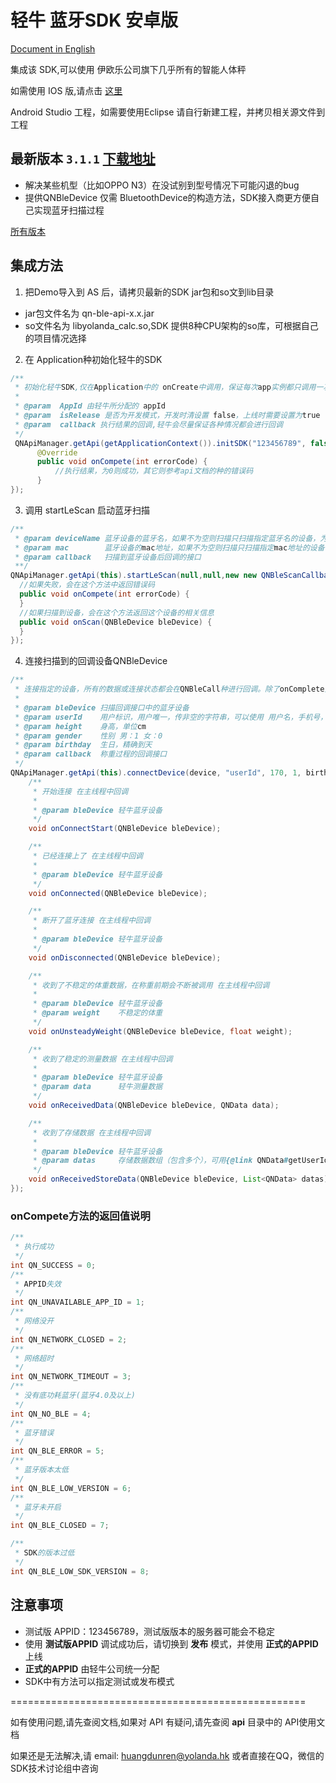 
# 轻牛 蓝牙SDK 安卓版

[Document in English](https://github.com/YolandaQingniu/qn-ble-sdk-android/blob/master/README_en.md)

集成该 SDK,可以使用 伊欧乐公司旗下几乎所有的智能人体秤

如需使用 IOS 版,请点击 [这里](https://github.com/YolandaQingniu/qn-ble-sdk-ios)

Android Studio 工程，如需要使用Eclipse 请自行新建工程，并拷贝相关源文件到工程

## 最新版本 `3.1.1` [下载地址](https://github.com/YolandaQingniu/qn-ble-sdk-android/releases/download/3.1.1/qn-ble-sdk-android-3.1.1.zip)

* 解决某些机型（比如OPPO N3）在没试别到型号情况下可能闪退的bug
* 提供QNBleDevice 仅需 BluetoothDevice的构造方法，SDK接入商更方便自己实现蓝牙扫描过程

[所有版本](https://github.com/YolandaQingniu/qn-ble-sdk-android/releases)

## 集成方法

1. 把Demo导入到 AS 后，请拷贝最新的SDK jar包和so文到lib目录
  * jar包文件名为 qn-ble-api-x.x.jar
  * so文件名为 libyolanda_calc.so,SDK 提供8种CPU架构的so库，可根据自己的项目情况选择

2. 在 Application种初始化轻牛的SDK
```java
/**
 * 初始化轻牛SDK,仅在Application中的 onCreate中调用，保证每次app实例都只调用一次。调用这个方法时，尽量要联网
 *
 * @param  AppId 由轻牛所分配的 appId
 * @param  isRelease 是否为开发模式，开发时清设置 false，上线时需要设置为true
 * @param  callback 执行结果的回调,轻牛会尽量保证各种情况都会进行回调
 */
 QNApiManager.getApi(getApplicationContext()).initSDK("123456789", false, new QNResultCallback() {
      @Override
      public void onCompete(int errorCode) {
          //执行结果，为0则成功，其它则参考api文档的种的错误码
      }
});
```

3. 调用 startLeScan 启动蓝牙扫描
```java
/**
 * @param deviceName 蓝牙设备的蓝牙名，如果不为空则扫描只扫描指定蓝牙名的设备，为空则不限定
 * @param mac        蓝牙设备的mac地址，如果不为空则扫描只扫描指定mac地址的设备，为空则不限定
 * @param callback   扫描到蓝牙设备后回调的接口
 **/
QNApiManager.getApi(this).startLeScan(null,null,new new QNBleScanCallback() {
  //如果失败，会在这个方法中返回错误码
  public void onCompete(int errorCode) {
  }
  //如果扫描到设备，会在这个方法返回这个设备的相关信息
  public void onScan(QNBleDevice bleDevice) {
  }
});
```

4. 连接扫描到的回调设备QNBleDevice
```java
/**
 * 连接指定的设备，所有的数据或连接状态都会在QNBleCall种进行回调。除了onComplete方法外，，其它的都会在主线程进行回调
 *
 * @param bleDevice 扫描回调接口中的蓝牙设备
 * @param userId    用户标识，用户唯一，传非空的字符串，可以使用 用户名，手机号，邮箱等其它标识
 * @param height    身高，单位cm
 * @param gender    性别 男：1 女：0
 * @param birthday  生日，精确到天
 * @param callback  称重过程的回调接口
 */
QNApiManager.getApi(this).connectDevice(device, "userId", 170, 1, birthday, new new QNBleCallback() {
    /**
     * 开始连接 在主线程中回调
     *
     * @param bleDevice 轻牛蓝牙设备
     */
    void onConnectStart(QNBleDevice bleDevice);

    /**
     * 已经连接上了 在主线程中回调
     *
     * @param bleDevice 轻牛蓝牙设备
     */
    void onConnected(QNBleDevice bleDevice);

    /**
     * 断开了蓝牙连接 在主线程中回调
     *
     * @param bleDevice 轻牛蓝牙设备
     */
    void onDisconnected(QNBleDevice bleDevice);

    /**
     * 收到了不稳定的体重数据，在称重前期会不断被调用 在主线程中回调
     *
     * @param bleDevice 轻牛蓝牙设备
     * @param weight    不稳定的体重
     */
    void onUnsteadyWeight(QNBleDevice bleDevice, float weight);

    /**
     * 收到了稳定的测量数据 在主线程中回调
     *
     * @param bleDevice 轻牛蓝牙设备
     * @param data      轻牛测量数据
     */
    void onReceivedData(QNBleDevice bleDevice, QNData data);

    /**
     * 收到了存储数据 在主线程中回调
     *
     * @param bleDevice 轻牛蓝牙设备
     * @param datas     存储数据数组（包含多个），可用{@link QNData#getUserId()}判断是哪个用户的数据
     */
    void onReceivedStoreData(QNBleDevice bleDevice, List<QNData> datas);
});
```

### onCompete方法的返回值说明

```java
/**
 * 执行成功
 */
int QN_SUCCESS = 0;
/**
 * APPID失效
 */
int QN_UNAVAILABLE_APP_ID = 1;
/**
 * 网络没开
 */
int QN_NETWORK_CLOSED = 2;
/**
 * 网络超时
 */
int QN_NETWORK_TIMEOUT = 3;
/**
 * 没有底功耗蓝牙(蓝牙4.0及以上)
 */
int QN_NO_BLE = 4;
/**
 * 蓝牙错误
 */
int QN_BLE_ERROR = 5;
/**
 * 蓝牙版本太低
 */
int QN_BLE_LOW_VERSION = 6;
/**
 * 蓝牙未开启
 */
int QN_BLE_CLOSED = 7;

/**
 * SDK的版本过低
 */
int QN_BLE_LOW_SDK_VERSION = 8;
```

## 注意事项

* 测试版 APPID：123456789，测试版版本的服务器可能会不稳定
* 使用 **测试版APPID** 调试成功后，请切换到 **发布** 模式，并使用 **正式的APPID** 上线
* **正式的APPID** 由轻牛公司统一分配
* SDK中有方法可以指定测试或发布模式

===================================================

如有使用问题,请先查阅文档,如果对 API 有疑问,请先查阅 **api** 目录中的 API使用文档

如果还是无法解决,请 email: huangdunren@yolanda.hk 或者直接在QQ，微信的SDK技术讨论组中咨询

